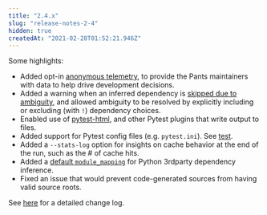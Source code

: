 ```yaml
---
title: "2.4.x"
slug: "release-notes-2-4"
hidden: true
createdAt: "2021-02-28T01:52:21.946Z"
---
```

Some highlights:

* Added opt-in [anonymous telemetry](https://www.pantsbuild.org/v2.4/docs/anonymous-telemetry), to provide the Pants maintainers with data to help drive development decisions.
* Added a warning when an inferred dependency is [skipped due to ambiguity](https://github.com/pantsbuild/pants/pull/11792), and allowed ambiguity to be resolved by explicitly including or excluding (with `!`) dependency choices.
* Enabled use of [pytest-html](https://pypi.org/project/pytest-html/), and other Pytest plugins that write output to files.
* Added support for Pytest config files (e.g. `pytest.ini`). See [test](doc:python-test-goal).
* Added a `--stats-log` option for insights on cache behavior at the end of the run, such as the # of cache hits.
* Added a [default `module_mapping`](https://github.com/pantsbuild/pants/issues/11634) for Python 3rdparty dependency inference.
* Fixed an issue that would prevent code-generated sources from having valid source roots.

See [here](https://github.com/pantsbuild/pants/blob/master/src/python/pants/notes/2.4.x.md) for a detailed change log.